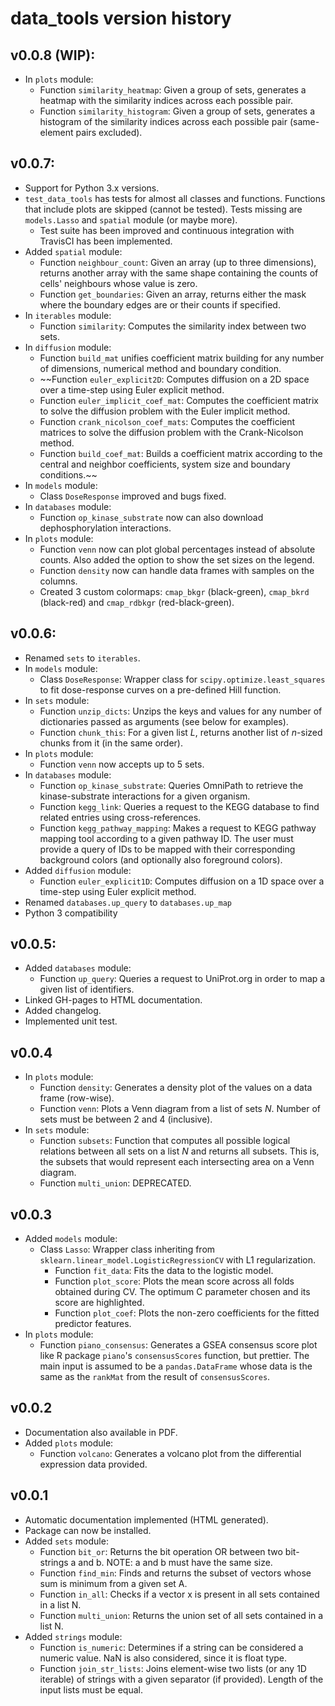 # data_tools version history

## v0.0.8 (WIP):
- In `plots` module:
    - Function `similarity_heatmap`: Given a group of sets, generates a
      heatmap with the similarity indices across each possible pair.
    - Function `similarity_histogram`: Given a group of sets, generates
      a histogram of the similarity indices across each possible pair (same-element pairs excluded).

## v0.0.7:
- Support for Python 3.x versions.
- `test_data_tools` has tests for almost all classes and functions.
  Functions that include plots are skipped (cannot be tested). Tests
  missing are `models.Lasso` and `spatial` module (or maybe more).
    - Test suite has been improved and continuous integration with
      TravisCI has been implemented.
- Added `spatial` module:
    - Function `neighbour_count`: Given an array (up to three
      dimensions), returns another array with the same shape containing
      the counts of cells' neighbours whose value is zero.
    - Function `get_boundaries`: Given an array, returns either the mask
      where the boundary edges are or their counts if specified.
- In `iterables` module:
    - Function `similarity`: Computes the similarity index between two
      sets.
- In `diffusion` module:
    - Function `build_mat` unifies coefficient matrix building for any
      number of dimensions, numerical method and boundary condition.
    - ~~Function `euler_explicit2D`: Computes diffusion on a 2D space over
      a time-step using Euler explicit method.
    - Function `euler_implicit_coef_mat`: Computes the coefficient
      matrix to solve the diffusion problem with the Euler implicit
      method.
    - Function `crank_nicolson_coef_mats`: Computes the coefficient
      matrices to solve the diffusion problem with the Crank-Nicolson
      method.
    - Function `build_coef_mat`: Builds a coefficient matrix according
      to the central and neighbor coefficients, system size and boundary
      conditions.~~
- In `models` module:
    - Class `DoseResponse` improved and bugs fixed.
- In `databases` module:
    - Function `op_kinase_substrate` now can also download
      dephosphorylation interactions.
- In `plots` module:
    - Function `venn` now can plot global percentages instead of
      absolute counts. Also added the option to show the set sizes on
      the legend.
    - Function `density` now can handle data frames with samples on the
      columns.
    - Created 3 custom colormaps: `cmap_bkgr` (black-green), `cmap_bkrd`
      (black-red) and `cmap_rdbkgr` (red-black-green).

## v0.0.6:
- Renamed `sets` to `iterables`.
- In `models` module:
    - Class `DoseResponse`: Wrapper class for
      ``scipy.optimize.least_squares`` to fit dose-response curves on a
      pre-defined Hill function.
- In `sets` module:
    - Function `unzip_dicts`: Unzips the keys and values for any number
      of dictionaries passed as arguments (see below for examples).
    - Function `chunk_this`: For a given list *L*, returns another list
      of *n*-sized chunks from it (in the same order).
- In `plots` module:
    - Function `venn` now accepts up to 5 sets.
- In `databases` module:
    - Function `op_kinase_substrate`: Queries OmniPath to retrieve the
      kinase-substrate interactions for a given organism.
    - Function `kegg_link`: Queries a request to the KEGG database to
      find related entries using cross-references.
    - Function `kegg_pathway_mapping`: Makes a request to KEGG pathway
      mapping tool according to a given pathway ID. The user must
      provide a query of IDs to be mapped with their corresponding
      background colors (and optionally also foreground colors).
- Added `diffusion` module:
    - Function `euler_explicit1D`: Computes diffusion on a 1D space over
      a time-step using Euler explicit method.
- Renamed `databases.up_query` to `databases.up_map`
- Python 3 compatibility

## v0.0.5:
- Added `databases` module:
    - Function `up_query`: Queries a request to UniProt.org in order to
      map a given list of identifiers.
- Linked GH-pages to HTML documentation.
- Added changelog.
- Implemented unit test.

## v0.0.4
- In `plots` module:
    - Function `density`: Generates a density plot of the values on a
      data frame (row-wise).
    - Function `venn`: Plots a Venn diagram from a list of sets *N*.
      Number of sets must be between 2 and 4 (inclusive).
- In `sets` module:
    - Function `subsets`: Function that computes all possible logical
      relations between all sets on a list *N* and returns all subsets.
      This is, the subsets that would represent each intersecting area
      on a Venn diagram.
    - Function `multi_union`: DEPRECATED.

## v0.0.3
- Added `models` module:
    - Class `Lasso`: Wrapper class inheriting from
      ``sklearn.linear_model.LogisticRegressionCV`` with L1
      regularization.
        - Function `fit_data`: Fits the data to the logistic model.
        - Function `plot_score`: Plots the mean score across all folds
          obtained during CV. The optimum C parameter chosen and its
          score are highlighted.
        - Function `plot_coef`: Plots the non-zero coefficients for the
          fitted predictor features.
- In `plots` module:
    - Function `piano_consensus`: Generates a GSEA consensus score
      plot like R package ``piano``'s ``consensusScores`` function, but
      prettier. The main input is assumed to be a ``pandas.DataFrame``
      whose data is the same as the ``rankMat`` from the result of
      ``consensusScores``.

## v0.0.2
- Documentation also available in PDF.
- Added `plots` module:
    - Function `volcano`: Generates a volcano plot from the differential
      expression data provided.

## v0.0.1
- Automatic documentation implemented (HTML generated).
- Package can now be installed.
- Added `sets` module:
    - Function `bit_or`: Returns the bit operation OR between two
      bit-strings a and b. NOTE: a and b must have the same size.
    - Function `find_min`: Finds and returns the subset of vectors whose
      sum is minimum from a given set A.
    - Function `in_all`: Checks if a vector x is present in all sets
      contained in a list N.
    - Function `multi_union`:  Returns the union set of all sets
      contained in a list N.
- Added `strings` module:
    - Function `is_numeric`: Determines if a string can be considered a
      numeric value. NaN is also considered, since it is float type.
    - Function `join_str_lists`: Joins element-wise two lists (or any 1D
      iterable) of strings with a given separator (if provided). Length
      of the input lists must be equal.
